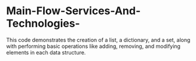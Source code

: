 # Main-Flow-Services-And-Technologies-
This code demonstrates the creation of a list, a dictionary, and a set, along with performing basic operations like adding, removing, and modifying elements in each data structure. 
